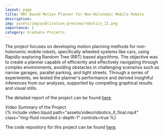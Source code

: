 ```yaml
---
layout: page
title: RRT Based Motion Planner for Non-Holonomic Mobile Robots
description: 
img: assets/img/publication_preview/robotics_II.png
importance: 1
category: Graduate Projects
---
```

The project focuses on developing motion planning methods for non-holonomic mobile robots, specifically wheeled systems like cars, using Rapidly-exploring Random Tree (RRT) based algorithms. The objective was to create a planner capable of efficiently and effectively navigating through complex environments, avoiding obstacles in challenging scenarios such as narrow garages, parallel parking, and tight streets. Through a series of experiments, we tested the planner's performance and derived insightful inferences from our analyses, supported by compelling graphical results and visual stills.

The detailed report of the project can be found <a href="{{ site.url }}{{ site.baseurl }}/assets/pdf/133b_Final_Report_.pdf" target="_blank" rel="noreferrer noopener">here</a>. 



<div class="caption">
    Video Summary of the Project
</div>
<div class="row">
     <div class="col-sm mt-3 mt-md-0">
        {% include video.liquid path="assets/video/robotics_II_final.mp4" class="img-fluid rounded z-depth-1" controls=true %}
    </div>
</div>


The code repository for this project can be found <a href="https://github.com/Claude0311/final133b" target="_blank" rel="noreferrer noopener">here</a>. 